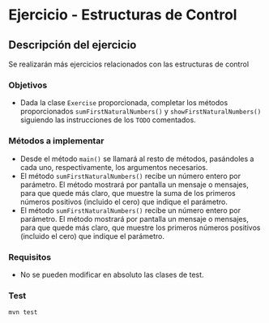 # Ejercicio - Estructuras de Control
## Descripción del ejercicio
Se realizarán más ejercicios relacionados con las estructuras de control

### Objetivos
* Dada la clase ``Exercise`` proporcionada, completar los métodos proporcionados ``sumFirstNaturalNumbers()`` y
  ``showFirstNaturalNumbers()`` siguiendo las instrucciones de los ``TODO`` comentados.

### Métodos a implementar
* Desde el método ``main()`` se llamará al resto de métodos, pasándoles a cada uno, respectivamente, los argumentos necesarios.
* El método ``sumFirstNaturalNumbers()`` recibe un número entero por parámetro. El método mostrará por pantalla un mensaje o mensajes,
  para que quede más claro, que muestre la suma de los primeros números positivos (incluido el cero) que indique el parámetro.
* El método ``sumFirstNaturalNumbers()`` recibe un número entero por parámetro. El método mostrará por pantalla un mensaje o mensajes,
  para que quede más claro, que muestre los primeros números positivos (incluido el cero) que indique el parámetro.

### Requisitos
* No se pueden modificar en absoluto las clases de test.

### Test

```
mvn test
```
